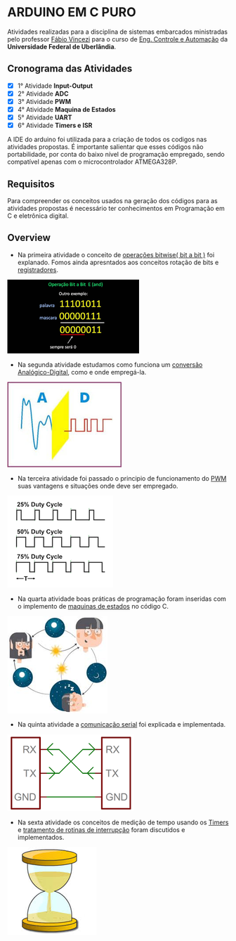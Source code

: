 # ARDUINO EM C PURO

Atividades realizadas para a disciplina de sistemas embarcados ministradas pelo professor [Fábio Vincezi](https://www.omegaflix.com/) para o curso de [Eng. Controle e Automação](http://www.feelt.ufu.br/Engenharia-de-Controle-e-Automacao) da **Universidade Federal de Uberlândia**.

## Cronograma das Atividades

- [x] 1° Atividade **Input-Output**
- [x] 2° Atividade **ADC**
- [x] 3° Atividade **PWM**
- [x] 4° Atividade **Maquina de Estados**
- [x] 5° Atividade **UART**
- [x] 6° Atividade **Timers e ISR**

A IDE do arduino foi utilizada para a criação de todos os codigos nas atividades propostas. É importante salientar que esses códigos não portabilidade, por conta do baixo nível de programação empregado, sendo compatível apenas com o microcontrolador ATMEGA328P.

## Requisitos

Para compreender os conceitos usados na geração dos códigos para as atividades propostas é necessário ter conhecimentos em Programação em C e eletrônica digital.

## Overview

* Na primeira atividade o conceito de [operações bitwise( bit a bit )](https://www.embarcados.com.br/bits-em-linguagem-c/) foi explanado. Fomos ainda apresntados aos conceitos rotação de bits e [registradores](https://pt.wikipedia.org/wiki/Registrador_(inform%C3%A1tica)).

![](img/bitwise.png)

* Na segunda atividade estudamos como funciona um [conversão Analógico-Digital](https://pt.wikipedia.org/wiki/Conversor_anal%C3%B3gico-digital), como e onde empregá-la.

![](img/ad.jpg)

* Na terceira atividade foi passado o principio de funcionamento do [PWM](https://pt.wikipedia.org/wiki/Modula%C3%A7%C3%A3o_por_largura_de_pulso) suas vantagens e situações onde deve ser empregado.

![](img/PWM.png)

* Na quarta atividade boas práticas de programação foram inseridas com o implemento de [maquinas de estados](https://pt.wikipedia.org/wiki/M%C3%A1quina_de_estados_finita) no código C.

![](img/FSM.jpg)

* Na quinta atividade a [comunicação serial](https://pt.wikipedia.org/wiki/Comunica%C3%A7%C3%A3o_serial) foi explicada e implementada.

![](img/UAT.png)

* Na sexta atividade os conceitos de medição de tempo usando os [Timers](https://www.embarcados.com.br/timers-do-atmega328-no-arduino/) e [tratamento de rotinas de interrupção](https://pt.wikipedia.org/wiki/Interrup%C3%A7%C3%A3o_de_hardware) foram discutidos e implementados.

![](img/Timer.jpg)
